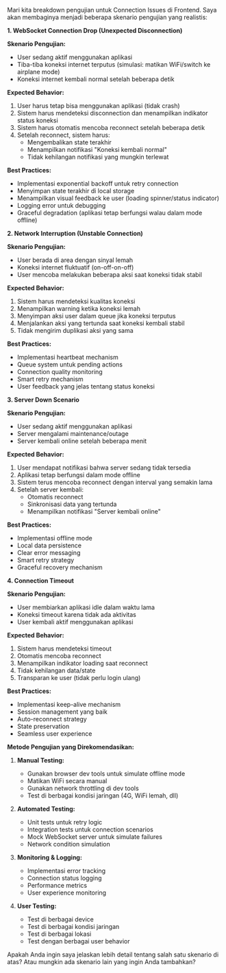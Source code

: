 Mari kita breakdown pengujian untuk Connection Issues di Frontend. Saya akan membaginya menjadi beberapa skenario pengujian yang realistis:

**1. WebSocket Connection Drop (Unexpected Disconnection)**

**Skenario Pengujian:**

- User sedang aktif menggunakan aplikasi
- Tiba-tiba koneksi internet terputus (simulasi: matikan WiFi/switch ke airplane mode)
- Koneksi internet kembali normal setelah beberapa detik

**Expected Behavior:**

1. User harus tetap bisa menggunakan aplikasi (tidak crash)
2. Sistem harus mendeteksi disconnection dan menampilkan indikator status koneksi
3. Sistem harus otomatis mencoba reconnect setelah beberapa detik
4. Setelah reconnect, sistem harus:
   - Mengembalikan state terakhir
   - Menampilkan notifikasi "Koneksi kembali normal"
   - Tidak kehilangan notifikasi yang mungkin terlewat

**Best Practices:**

- Implementasi exponential backoff untuk retry connection
- Menyimpan state terakhir di local storage
- Menampilkan visual feedback ke user (loading spinner/status indicator)
- Logging error untuk debugging
- Graceful degradation (aplikasi tetap berfungsi walau dalam mode offline)

**2. Network Interruption (Unstable Connection)**

**Skenario Pengujian:**

- User berada di area dengan sinyal lemah
- Koneksi internet fluktuatif (on-off-on-off)
- User mencoba melakukan beberapa aksi saat koneksi tidak stabil

**Expected Behavior:**

1. Sistem harus mendeteksi kualitas koneksi
2. Menampilkan warning ketika koneksi lemah
3. Menyimpan aksi user dalam queue jika koneksi terputus
4. Menjalankan aksi yang tertunda saat koneksi kembali stabil
5. Tidak mengirim duplikasi aksi yang sama

**Best Practices:**

- Implementasi heartbeat mechanism
- Queue system untuk pending actions
- Connection quality monitoring
- Smart retry mechanism
- User feedback yang jelas tentang status koneksi

**3. Server Down Scenario**

**Skenario Pengujian:**

- User sedang aktif menggunakan aplikasi
- Server mengalami maintenance/outage
- Server kembali online setelah beberapa menit

**Expected Behavior:**

1. User mendapat notifikasi bahwa server sedang tidak tersedia
2. Aplikasi tetap berfungsi dalam mode offline
3. Sistem terus mencoba reconnect dengan interval yang semakin lama
4. Setelah server kembali:
   - Otomatis reconnect
   - Sinkronisasi data yang tertunda
   - Menampilkan notifikasi "Server kembali online"

**Best Practices:**

- Implementasi offline mode
- Local data persistence
- Clear error messaging
- Smart retry strategy
- Graceful recovery mechanism

**4. Connection Timeout**

**Skenario Pengujian:**

- User membiarkan aplikasi idle dalam waktu lama
- Koneksi timeout karena tidak ada aktivitas
- User kembali aktif menggunakan aplikasi

**Expected Behavior:**

1. Sistem harus mendeteksi timeout
2. Otomatis mencoba reconnect
3. Menampilkan indikator loading saat reconnect
4. Tidak kehilangan data/state
5. Transparan ke user (tidak perlu login ulang)

**Best Practices:**

- Implementasi keep-alive mechanism
- Session management yang baik
- Auto-reconnect strategy
- State preservation
- Seamless user experience

**Metode Pengujian yang Direkomendasikan:**

1. **Manual Testing:**

   - Gunakan browser dev tools untuk simulate offline mode
   - Matikan WiFi secara manual
   - Gunakan network throttling di dev tools
   - Test di berbagai kondisi jaringan (4G, WiFi lemah, dll)

2. **Automated Testing:**

   - Unit tests untuk retry logic
   - Integration tests untuk connection scenarios
   - Mock WebSocket server untuk simulate failures
   - Network condition simulation

3. **Monitoring & Logging:**

   - Implementasi error tracking
   - Connection status logging
   - Performance metrics
   - User experience monitoring

4. **User Testing:**
   - Test di berbagai device
   - Test di berbagai kondisi jaringan
   - Test di berbagai lokasi
   - Test dengan berbagai user behavior

Apakah Anda ingin saya jelaskan lebih detail tentang salah satu skenario di atas? Atau mungkin ada skenario lain yang ingin Anda tambahkan?
